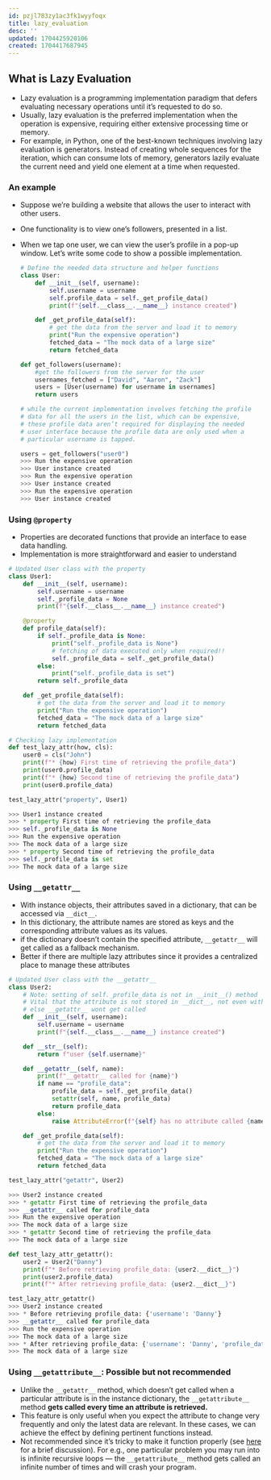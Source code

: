 ```yaml
---
id: pzjl783zy1ac3fk1wyyfoqx
title: lazy_evaluation
desc: ''
updated: 1704425920106
created: 1704417687945
---
```


## What is Lazy Evaluation

-   Lazy evaluation is a programming implementation paradigm that defers evaluating necessary operations until it’s requested to do so.
-   Usually, lazy evaluation is the preferred implementation when the operation is expensive, requiring either extensive processing time or memory.
-   For example, in Python, one of the best-known techniques involving lazy evaluation is generators. Instead of creating whole sequences for the iteration, which can consume lots of memory, generators lazily evaluate the current need and yield one element at a time when requested.

### An example

-   Suppose we’re building a website that allows the user to interact with other users.
-   One functionality is to view one’s followers, presented in a list.
-   When we tap one user, we can view the user’s profile in a pop-up window. Let’s write some code to show a possible implementation.

    ```py
    # Define the needed data structure and helper functions
    class User:
        def __init__(self, username):
            self.username = username
            self.profile_data = self._get_profile_data()
            print(f"{self.__class__.__name__} instance created")

        def _get_profile_data(self):
            # get the data from the server and load it to memory
            print("Run the expensive operation")
            fetched_data = "The mock data of a large size"
            return fetched_data

    def get_followers(username):
        #get the followers from the server for the user
        usernames_fetched = ["David", "Aaron", "Zack"]
        users = [User(username) for username in usernames]
        return users

    # while the current implementation involves fetching the profile
    # data for all the users in the list, which can be expensive,
    # these profile data aren’t required for displaying the needed
    # user interface because the profile data are only used when a
    # particular username is tapped.

    users = get_followers("user0")
    >>> Run the expensive operation
    >>> User instance created
    >>> Run the expensive operation
    >>> User instance created
    >>> Run the expensive operation
    >>> User instance created
    ```

### Using `@property`

-   Properties are decorated functions that provide an interface to ease data handling.
-   Implementation is more straightforward and easier to understand

```py
# Updated User class with the property
class User1:
    def __init__(self, username):
        self.username = username
        self._profile_data = None
        print(f"{self.__class__.__name__} instance created")

    @property
    def profile_data(self):
        if self._profile_data is None:
            print("self._profile_data is None")
            # fetching of data executed only when required!!
            self._profile_data = self._get_profile_data()
        else:
            print("self._profile_data is set")
        return self._profile_data

    def _get_profile_data(self):
        # get the data from the server and load it to memory
        print("Run the expensive operation")
        fetched_data = "The mock data of a large size"
        return fetched_data

# Checking lazy implementation
def test_lazy_attr(how, cls):
    user0 = cls("John")
    print(f"* {how} First time of retrieving the profile_data")
    print(user0.profile_data)
    print(f"* {how} Second time of retrieving the profile_data")
    print(user0.profile_data)

test_lazy_attr("property", User1)

>>> User1 instance created
>>> * property First time of retrieving the profile_data
>>> self._profile_data is None
>>> Run the expensive operation
>>> The mock data of a large size
>>> * property Second time of retrieving the profile_data
>>> self._profile_data is set
>>> The mock data of a large size
```

### Using `__getattr__`

-   With instance objects, their attributes saved in a dictionary, that can be accessed via `__dict__`.
-   In this dictionary, the attribute names are stored as keys and the corresponding attribute values as its values.
-   if the dictionary doesn’t contain the specified attribute, `__getattr__` will get called as a fallback mechanism.
-   Better if there are multiple lazy attributes since it provides a centralized place to manage these attributes 

```py
# Updated User class with the __getattr__
class User2:
    # Note: setting of self._profile_data is not in __init__() method
    # Vital that the attribute is not stored in __dict__, not even with value of nONE
    # else __getattr__ wont get called
    def __init__(self, username):
        self.username = username
        print(f"{self.__class__.__name__} instance created")

    def __str__(self):
        return f"user {self.username}"

    def __getattr__(self, name):
        print(f"__getattr__ called for {name}")
        if name == "profile_data":
            profile_data = self._get_profile_data()
            setattr(self, name, profile_data)
            return profile_data
        else:
            raise AttributeError(f"{self} has no attribute called {name}.")

    def _get_profile_data(self):
        # get the data from the server and load it to memory
        print("Run the expensive operation")
        fetched_data = "The mock data of a large size"
        return fetched_data

test_lazy_attr("getattr", User2)

>>> User2 instance created
>>> * getattr First time of retrieving the profile_data
>>> __getattr__ called for profile_data
>>> Run the expensive operation
>>> The mock data of a large size
>>> * getattr Second time of retrieving the profile_data
>>> The mock data of a large size

def test_lazy_attr_getattr():
    user2 = User2("Danny")
    print(f"* Before retrieving profile_data: {user2.__dict__}")
    print(user2.profile_data)
    print(f"* After retrieving profile_data: {user2.__dict__}")

test_lazy_attr_getattr()
>>> User2 instance created
>>> * Before retrieving profile_data: {'username': 'Danny'}
>>> __getattr__ called for profile_data
>>> Run the expensive operation
>>> The mock data of a large size
>>> * After retrieving profile_data: {'username': 'Danny', 'profile_data': 'The mock data of a large size'}
>>> The mock data of a large size

```

### Using `__getattribute__`: Possible but not recommended
- Unlike the `__getattr__` method, which doesn’t get called when a particular attribute is in the instance dictionary, the `__getattribute__` method **gets called every time an attribute is retrieved.**
- This feature is only useful when you expect the attribute to change very frequently and only the latest data are relevant. In these cases, we can achieve the effect by defining pertinent functions instead.
- Not recommended since it’s tricky to make it function properly (see [here](https://stackoverflow.com/questions/3278077/difference-between-getattr-and-getattribute) for a brief discussion). For e.g., one particular problem you may run into is infinite recursive loops — the `__getattribute__` method gets called an infinite number of times and will crash your program.